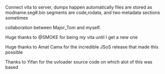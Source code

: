 Connect vita to server, dumps happen automatically
files are stored as modname.seg#.bin 
segments are code,rodata, and two metadata sections sometimes




collaboration between Major_Tom and myself. 

Huge thanks to @SMOKE for being my vita until I get a new one

Huge thanks to Amat Cama for the incredible JSoS release that made this possible

Thanks to Yifan for the uvloader source code on which alot of this was based
